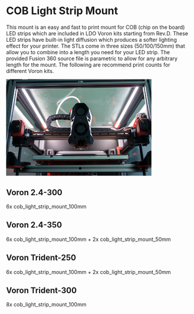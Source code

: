 # COB Light Strip Mount
This mount is an easy and fast to print mount for COB (chip on the board) LED strips which are included in LDO Voron kits starting from Rev.D. These LED strips have built-in light diffusion which produces a softer lighting effect for your printer. The STLs come in three sizes (50/100/150mm) that allow you to combine into a length you need for your LED strip. The provided Fusion 360 source file is parametric to allow for any arbitrary length for the mount. The following are recommend print counts for different Voron kits.

<img title="" src="./Images/COB lit.jpg" alt="COB lighting" width="394" data-align="inline">

## Voron 2.4-300
6x cob_light_strip_mount_100mm 

## Voron 2.4-350
6x cob_light_strip_mount_100mm + 2x cob_light_strip_mount_50mm

## Voron Trident-250
6x cob_light_strip_mount_100mm + 2x cob_light_strip_mount_50mm

## Voron Trident-300
8x cob_light_strip_mount_100mm